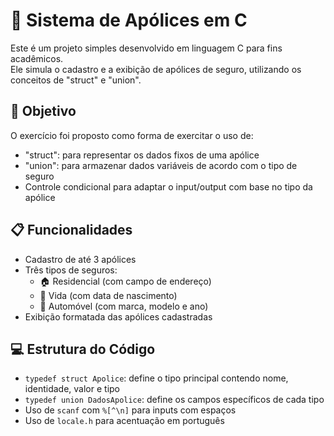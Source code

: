 # 💼 Sistema de Apólices em C

Este é um projeto simples desenvolvido em linguagem C para fins acadêmicos.  
Ele simula o cadastro e a exibição de apólices de seguro, utilizando os conceitos de "struct" e "union".

## 🧠 Objetivo

O exercício foi proposto como forma de exercitar o uso de:

- "struct": para representar os dados fixos de uma apólice
- "union": para armazenar dados variáveis de acordo com o tipo de seguro
- Controle condicional para adaptar o input/output com base no tipo da apólice

## 📋 Funcionalidades

- Cadastro de até 3 apólices
- Três tipos de seguros:
  - 🏠 Residencial (com campo de endereço)
  - 🧬 Vida (com data de nascimento)
  - 🚗 Automóvel (com marca, modelo e ano)
- Exibição formatada das apólices cadastradas

## 💻 Estrutura do Código

- `typedef struct Apolice`: define o tipo principal contendo nome, identidade, valor e tipo
- `typedef union DadosApolice`: define os campos específicos de cada tipo
- Uso de `scanf` com `%[^\n]` para inputs com espaços
- Uso de `locale.h` para acentuação em português
